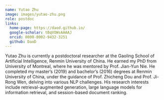```yaml
---
name: Yutao Zhu
image: images/yutao-zhu.png
role: postdoc
links:
  home-page: https://daod.github.io/
  google-scholar: tBqVOWsAAAAJ
  orcid: 0000-0002-9432-3251
  github: DaoD
---
```


Yutao Zhu is currently a postdoctoral researcher at the Gaoling School of Artificial Intelligence, Renmin University of China. He earned my PhD from University of Montreal, where he was mentored by Prof. Jian-Yun Nie. He completed my master’s (2019) and bachelor’s (2016) degrees at Renmin University of China, under the guidance of Prof. Zhicheng Dou and Prof. Ji-Rong Wen, delving into various NLP challenges. His research interests include retrieval-augmented generation, large language models for information retrieval, and session-based document ranking.
